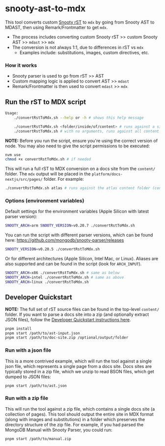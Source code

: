 # snooty-ast-to-mdx

This tool converts custom [Snooty rST](https://github.com/mongodb/snooty-parser) to `mdx` by going from Snooty AST to MDAST, then using Remark/Frontmatter to get `mdx`.

- The process includes converting custom Snooty rST >> custom Snooty AST >> `mdast` >> `mdx`
- The conversion is not always 1:1, due to differences in rST vs `mdx`
  - Examples include: substitutions, images, custom directives, etc.

### How it works

- Snooty parser is used to go from rST >> AST
- Custom mapping logic is applied to convert AST >> `mdast`
- Remark/Frontmatter is then used to convert `mdast` >> `mdx`

## Run the rST to MDX script

```bash
Usage:
    ./convertRstToMdx.sh --help or -h # shows this help message

    ./convertRstToMdx.sh <folder/inside/of/content> # runs against a single folder
    ./convertRstToMdx.sh # with no arguments, runs against all content folders
```

**NOTE:** Before you run the script, ensure you're using the correct version of node. You may also need to give the script permissions to be executed:
```bash
nvm use
chmod +x convertRstToMdx.sh # if needed
```

This will run a full rST to MDX conversion on a docs site from the `content/` folder. The `mdx` output will be placed in the `platform/docs-nextjs/src/pages/` folder. For example:

```bash
./convertRstToMdx.sh atlas # runs against the atlas content folder (content/atlas)
```

### Options (environment variables)

Default settings for the environment variables (Apple Silicon with latest parser version):
```bash
SNOOTY_ARCH=arm SNOOTY_VERSION=v0.20.7 ./convertRstToMdx.sh
```

You can run the script with different parser versions, which can be found here: https://github.com/mongodb/snooty-parser/releases
```bash
SNOOTY_VERSION=v0.20.5 ./convertRstToMdx.sh
```

Or for different architectures (Apple Silicon, Intel Mac, or Linux). Aliases are also supported and can be found in the script (look for `ARCH_INPUT`).
```bash
SNOOTY_ARCH=x86 ./convertRstToMdx.sh # same as below
SNOOTY_ARCH=intel ./convertRstToMdx.sh # same as above
SNOOTY_ARCH=linux ./convertRstToMdx.sh
```

## Developer Quickstart

**NOTE:** The full set of rST source files can be found in the top-level `content/` folder. If you want to parse a docs site into a zip (and optionally extract JSON files), follow the [Developer Quickstart instructions here](https://github.com/mongodb/snooty?tab=readme-ov-file#developer-quickstart).

```bash
pnpm install
pnpm start /path/to/ast-input.json
pnpm start /path/to/doc-site.zip /optional/output/folder
```

### Run with a json file

This is a more contrived example, which will run the tool against a single json file, which represents a single page from a docs site. Docs sites are typically stored in a zip file, which we unzip to read BSON files, which get dumped to JSON files:

```bash
pnpm start /path/to/ast.json
```

### Run with a zip file

This will run the tool against a zip file, which contains a single docs site (a collection of pages). This tool should output the entire site in MDX format (along with images and substitutions) in a folder which preserves the directory structure of the zip file. For example, if you had parsed the MongoDB Manual with Snooty Parser, you could run:

```bash
pnpm start /path/to/manual.zip
```
